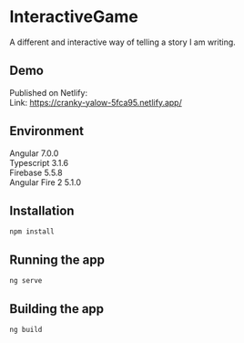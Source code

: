 # InteractiveGame

A different and interactive way of telling a story I am writing.

## Demo

Published on Netlify:  
Link: https://cranky-yalow-5fca95.netlify.app/

## Environment

Angular 7.0.0  
Typescript 3.1.6  
Firebase 5.5.8  
Angular Fire 2 5.1.0

## Installation

```
npm install
```

## Running the app

```
ng serve
```

## Building the app

```
ng build
```
